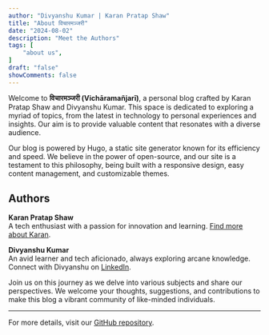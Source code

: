 ```yaml
---
author: "Divyanshu Kumar | Karan Pratap Shaw"
title: "About विचारमञ्जरी"
date: "2024-08-02"
description: "Meet the Authors"
tags: [
    "about us",
]
draft: "false"
showComments: false
---
```


Welcome to **विचारमञ्जरी (Vichāramañjarī)**, a personal blog crafted by Karan Pratap Shaw and Divyanshu Kumar. This space is dedicated to exploring a myriad of topics, from the latest in technology to personal experiences and insights. Our aim is to provide valuable content that resonates with a diverse audience.

Our blog is powered by Hugo, a static site generator known for its efficiency and speed. We believe in the power of open-source, and our site is a testament to this philosophy, being built with a responsive design, easy content management, and customizable themes.

## Authors

**Karan Pratap Shaw**  
A tech enthusiast with a passion for innovation and learning. [Find more about Karan](https://bytesandmusings.surge.sh/).

**Divyanshu Kumar**  
An avid learner and tech aficionado, always exploring arcane knowledge. Connect with Divyanshu on [LinkedIn](https://www.linkedin.com/in/divyanshu-kumar-7ab58a272/).

Join us on this journey as we delve into various subjects and share our perspectives. We welcome your thoughts, suggestions, and contributions to make this blog a vibrant community of like-minded individuals.

--- 

For more details, visit our [GitHub repository](https://github.com/iCaran/theBlog).
